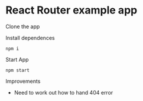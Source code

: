 # React Router example app

Clone the app

Install dependences 
```
npm i
```
Start App
```
npm start
```

Improvements 

* Need to work out how to hand 404 error